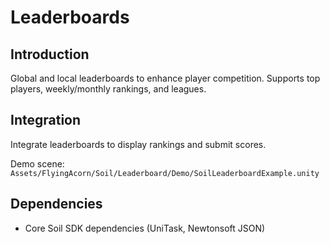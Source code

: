 # Leaderboards

## Introduction

Global and local leaderboards to enhance player competition. Supports top players, weekly/monthly rankings, and leagues.

## Integration

Integrate leaderboards to display rankings and submit scores.

Demo scene: `Assets/FlyingAcorn/Soil/Leaderboard/Demo/SoilLeaderboardExample.unity`

## Dependencies

- Core Soil SDK dependencies (UniTask, Newtonsoft JSON)
